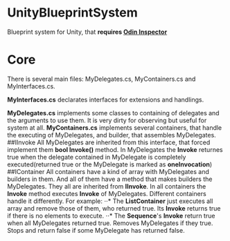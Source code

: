 # UnityBlueprintSystem
Blueprint system for Unity, that **requires [Odin Inspector](https://odininspector.com)**

# Core
There is several main files: MyDelegates.cs, MyContainers.cs and MyInterfaces.cs.

**MyInterfaces.cs** declarates interfaces for extensions and handlings.

**MyDelegates.cs** implements some classes to containing of delegates and the arguments to use them. It is very dirty for observing but useful for system at all.
**MyContainers.cs** implements several containers, that handle the executing of MyDelegates, and builder, that assembles MyDelegates.
##IInvoke<bool>
  All MyDelegates are inherited from this interface, that forced implement them **bool Invoke()** method. In MyDelegates the **Invoke** returnes true when the delegate contained in MyDelegate is completely executed(returned true or the MyDelegate is marked as **oneInvocation**)
##IContainer
All containers have a kind of array with MyDelegates and builders in them. And all of them have a method that makes builders the MyDelegates. 
They all are inherited from **IInvoke<bool>**. 
In all containers the **Invoke** method executes **Invoke** of MyDelegates. Different containers handle it differently. For example: 
⋅⋅* The **ListContainer** just executes all array and remove those of them, who returned true. Its **Invoke** returns true if there is no elements to execute.
⋅⋅* The **Sequence**'s **Invoke** return true when all MyDelegates returned true. Removes MyDelegates if they true. Stops and return false if some MyDelegate has returned false.
